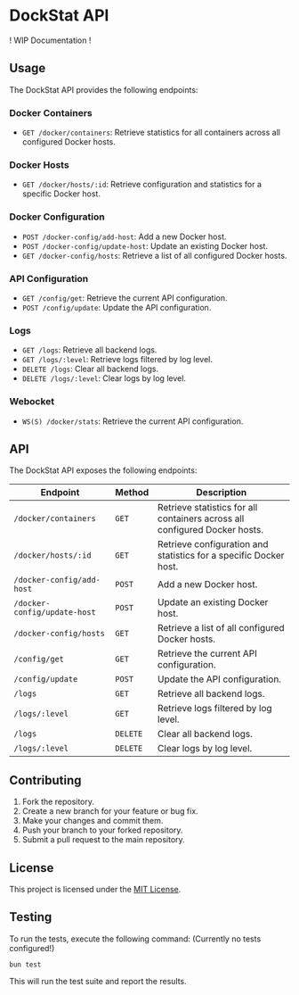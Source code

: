 # DockStat API

! WIP Documentation !

## Usage

The DockStat API provides the following endpoints:

### Docker Containers
- `GET /docker/containers`: Retrieve statistics for all containers across all configured Docker hosts.

### Docker Hosts
- `GET /docker/hosts/:id`: Retrieve configuration and statistics for a specific Docker host.

### Docker Configuration
- `POST /docker-config/add-host`: Add a new Docker host.
- `POST /docker-config/update-host`: Update an existing Docker host.
- `GET /docker-config/hosts`: Retrieve a list of all configured Docker hosts.

### API Configuration
- `GET /config/get`: Retrieve the current API configuration.
- `POST /config/update`: Update the API configuration.

### Logs
- `GET /logs`: Retrieve all backend logs.
- `GET /logs/:level`: Retrieve logs filtered by log level.
- `DELETE /logs`: Clear all backend logs.
- `DELETE /logs/:level`: Clear logs by log level.

### Webocket
- `WS(S) /docker/stats`: Retrieve the current API configuration.

## API

The DockStat API exposes the following endpoints:

| Endpoint | Method | Description |
| --- | --- | --- |
| `/docker/containers` | `GET` | Retrieve statistics for all containers across all configured Docker hosts. |
| `/docker/hosts/:id` | `GET` | Retrieve configuration and statistics for a specific Docker host. |
| `/docker-config/add-host` | `POST` | Add a new Docker host. |
| `/docker-config/update-host` | `POST` | Update an existing Docker host. |
| `/docker-config/hosts` | `GET` | Retrieve a list of all configured Docker hosts. |
| `/config/get` | `GET` | Retrieve the current API configuration. |
| `/config/update` | `POST` | Update the API configuration. |
| `/logs` | `GET` | Retrieve all backend logs. |
| `/logs/:level` | `GET` | Retrieve logs filtered by log level. |
| `/logs` | `DELETE` | Clear all backend logs. |
| `/logs/:level` | `DELETE` | Clear logs by log level. |

## Contributing

1. Fork the repository.
2. Create a new branch for your feature or bug fix.
3. Make your changes and commit them.
4. Push your branch to your forked repository.
5. Submit a pull request to the main repository.

## License

This project is licensed under the [MIT License](LICENSE).

## Testing

To run the tests, execute the following command:
(Currently no tests configured!)
```
bun test
```

This will run the test suite and report the results.
